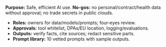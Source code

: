 <p><strong>Purpose:</strong> Safe, efficient AI use. <strong>No‑gos:</strong> no personal/contract/health data without approval; no trade secrets in public clouds.</p>
<ul>
<li><strong>Roles:</strong> owners for data/models/prompts; four‑eyes review.</li>
<li><strong>Approvals:</strong> tool whitelist, DPAs/EU location, logging/evaluations.</li>
<li><strong>Outputs:</strong> verify facts, cite sources; redact sensitive parts.</li>
<li><strong>Prompt library:</strong> 10 vetted prompts with sample outputs.</li>
</ul>